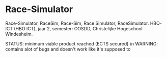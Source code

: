 # Race-Simulator
Race-Simulator, RaceSim, Race-Sim, Race Simulator, RaceSimulator. HBO-ICT (HBO ICT), jaar 2, semester: OOSDD, Christelijke Hogeschool Windesheim.

STATUS: minimum viable product reached (ECTS secured) \n
WARNING: contains alot of bugs and doesn't work like it's supposed to
